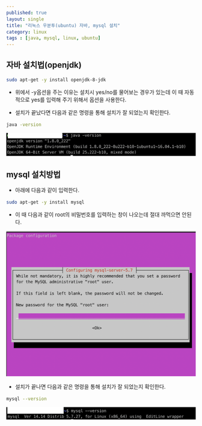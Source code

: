 ```yaml
---
published: true
layout: single
title: "리눅스 우분투(ubuntu) 자바, mysql 설치"
category: linux
tags : [java, mysql, linux, ubuntu]
---
```


## 자바 설치법(openjdk)


```bash
sudo apt-get -y install openjdk-8-jdk
```

- 위에서 -y옵션을 주는 이유는 설치시 yes/no를 물어보는 경우가 있는데 이 때 자동적으로 yes를 입력해 주기 위해서 옵션을 사용한다.

- 설치가 끝났다면 다음과 같은 명령을 통해 설치가 잘 되었는지 확인한다.


```bash
java -version
```


![java-version](/image/check-java-version.jpeg)


## mysql 설치방법 


- 아래에 다음과 같이 입력한다.
```bash
sudo apt-get -y install mysql
```


- 이 때 다음과 같이 root의 비밀번호를 입력하는 창이 나오는데 절대 까먹으면 안된다.


![mysql-server](/image/mysql-setup1.jpeg)


- 설치가 끝나면 다음과 같은 명령을 통해 설치가 잘 되었는지 확인한다.


```bash
mysql --version
```


![mysql-version](/image/check-mysql-version.jpeg)

